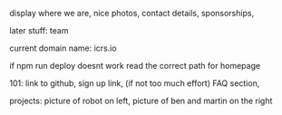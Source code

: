 display where we are, nice photos, contact details, sponsorships, 

later stuff: team

current domain name: icrs.io


if npm run deploy doesnt work read the correct path for homepage


101:
 link to github,
 sign up link, (if not too much effort)
 FAQ section,


projects: picture of robot on left, picture of ben and martin on the right